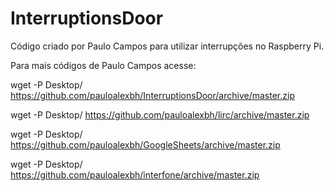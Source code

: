 # InterruptionsDoor
Código criado por Paulo Campos para utilizar interrupções no Raspberry Pi.

Para mais códigos de Paulo Campos acesse:

wget -P Desktop/ https://github.com/pauloalexbh/InterruptionsDoor/archive/master.zip

wget -P Desktop/ https://github.com/pauloalexbh/lirc/archive/master.zip

wget -P Desktop/ https://github.com/pauloalexbh/GoogleSheets/archive/master.zip

wget -P Desktop/ https://github.com/pauloalexbh/interfone/archive/master.zip
